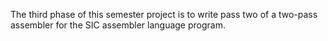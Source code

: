 The third phase of this semester project is to write pass two of a two-pass assembler for the SIC assembler language program.
